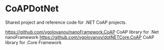 # CoAPDotNet

Shared project and reference code for .NET CoAP projects.

https://github.com/vgolovanov/nanoFramework.CoAP  CoAP library for .Net nanoFramework
https://github.com/vgolovanov/dotNETCore.CoAP  CoAP library for .Core Framework



